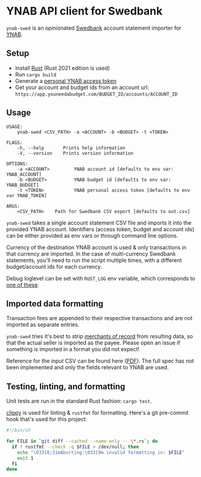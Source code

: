# YNAB API client for Swedbank

`ynab-swed` is an opinionated [Swedbank](https://swedbank.com/) account statement importer for [YNAB](https://www.youneedabudget.com/).

## Setup

- Install [Rust](https://www.rust-lang.org/learn/get-started) (Rust 2021 edition is used)
- Run `cargo build`
- Generate a [personal YNAB access token](https://app.youneedabudget.com/settings/developer)
- Get your account and budget ids from an account url: `https://app.youneedabudget.com/BUDGET_ID/accounts/ACCOUNT_ID`

## Usage

```
USAGE:
    ynab-swed <CSV_PATH> -a <ACCOUNT> -b <BUDGET> -t <TOKEN>

FLAGS:
    -h, --help       Prints help information
    -V, --version    Prints version information

OPTIONS:
    -a <ACCOUNT>         YNAB account id [defaults to env var: YNAB_ACCOUNT]
    -b <BUDGET>          YNAB budget id [defaults to env var: YNAB_BUDGET]
    -t <TOKEN>           YNAB personal access token [defaults to env var YNAB_TOKEN]

ARGS:
    <CSV_PATH>    Path for Swedbank CSV export [defaults to out.csv]
```

`ynab-swed` takes a single account statement CSV file and imports it into the
provided YNAB account. Identifiers (access token, budget and account ids) can be either provided as
env vars or through command line options.

Currency of the destination YNAB account is used & only transactions in that
currency are imported. In the case of multi-currency Swedbank statements,
you'll need to run the script multiple times, with a different budget/account
ids for each currency.

Debug loglevel can be set with `RUST_LOG` env variable, which corresponds to [one of these](https://docs.rs/log/latest/log/enum.Level.html).

## Imported data formatting

Transaction fees are appended to their respective transactions and are not
imported as separate entries.

`ynab-swed` tries it's best to strip [merchants of record](https://www.paddle.com/blog/what-is-merchant-of-record)
from resulting data, so that the actual seller is imported as the payee.
Please open an issue if something is imported in a format you did not expect!

Reference for the input CSV can be found here ([PDF](https://www.swedbank.lv/static/pdf/business/d2d/payments/import/CSVformat_lv.pdf)).
The full spec has not been implemented and only the fields relevant to YNAB
are used.

## Testing, linting, and formatting

Unit tests are run in the standard Rust fashion: `cargo test`.

[clippy](https://github.com/rust-lang/rust-clippy) is used for linting &
`rustfmt` for formatting. Here's a git pre-commit hook that's used for this
project:

```sh
#!/bin/sh

for FILE in `git diff --cached --name-only -- \*.rs`; do
  if ! rustfmt --check -q $FILE > /dev/null; then
    echo "\033[0;31mAborting:\033[0m invalid formatting in: $FILE"
    exit 1
  fi
done
```
